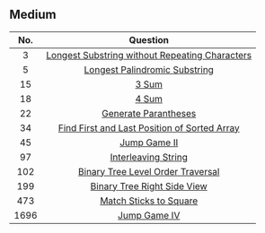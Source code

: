 ## Medium

|No. | Question|
|:---:|:----:|
|3|[Longest Substring without Repeating Characters][3]|
|5|[Longest Palindromic Substring][5]|
|15|[3 Sum][15]|
|18|[4 Sum][18]|
|22|[Generate Parantheses][22]|
|34|[Find First and Last Position of Sorted Array][34]|
|45|[Jump Game II][45]|
|97|[Interleaving String][97]|
|102|[Binary Tree Level Order Traversal][102]|
|199|[Binary Tree Right Side View][199]|
|473|[Match Sticks to Square][473]|
|1696|[Jump Game IV][1696]|

[3]:https://github.com/Ryanshyu/LeetCode/blob/main/2.Medium/0003.LongestSubstringWithoutRepeatingCharacters.cpp
[5]:https://github.com/Ryanshyu/LeetCode/blob/main/2.Medium/0005.LongestPalindromicSubstirng.cpp
[15]:https://github.com/Ryanshyu/LeetCode/blob/main/2.Medium/0015.3Sum.cpp
[22]:https://github.com/Ryanshyu/LeetCode/blob/main/2.Medium/0022.GenerateParantheses.cpp
[18]:https://github.com/Ryanshyu/LeetCode/blob/main/2.Medium/0018.4Sum.cpp
[34]:https://github.com/Ryanshyu/LeetCode/blob/main/2.Medium/0034.FindTheFirstAndLastPositionOfElementInSortedArray.cpp
[45]:https://github.com/Ryanshyu/LeetCode/blob/main/2.Medium/0045.JumpGameII.cpp
[97]:https://github.com/Ryanshyu/LeetCode/blob/main/2.Medium/0097.InterleavingString.cpp
[102]:https://github.com/Ryanshyu/LeetCode/blob/main/2.Medium/0102.BinaryTreeLevelOrderTraversal.cpp
[199]:https://github.com/Ryanshyu/LeetCode/blob/main/2.Medium/0199.BinaryTreeRightSideView.cpp
[473]:https://github.com/Ryanshyu/LeetCode/blob/main/2.Medium/0473.MatchSticksToSquare.cpp
[1696]:https://github.com/Ryanshyu/LeetCode/blob/main/2.Medium/1696.JumpGameVI.cpp